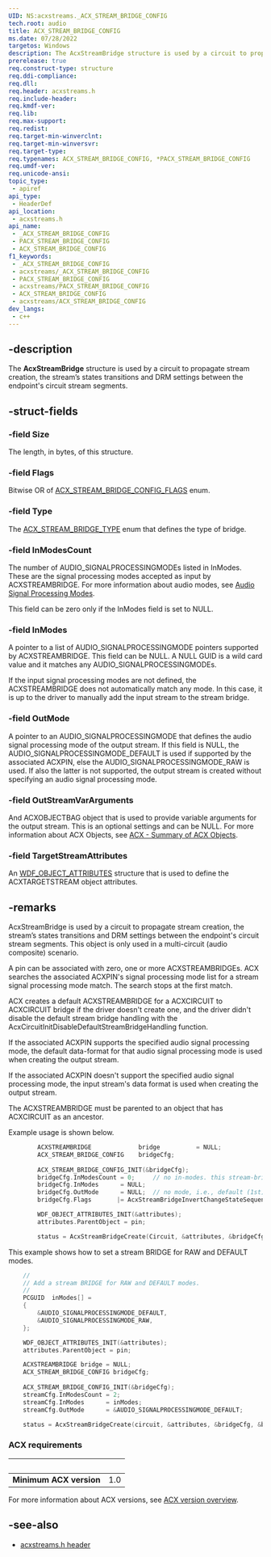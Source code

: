 ```yaml
---
UID: NS:acxstreams._ACX_STREAM_BRIDGE_CONFIG
tech.root: audio
title: ACX_STREAM_BRIDGE_CONFIG
ms.date: 07/28/2022
targetos: Windows
description: The AcxStreamBridge structure is used by a circuit to propagate stream creation, states transitions and DRM settings between the endpoints circuit stream segments.
prerelease: true
req.construct-type: structure
req.ddi-compliance: 
req.dll: 
req.header: acxstreams.h
req.include-header: 
req.kmdf-ver: 
req.lib: 
req.max-support: 
req.redist: 
req.target-min-winverclnt: 
req.target-min-winversvr: 
req.target-type: 
req.typenames: ACX_STREAM_BRIDGE_CONFIG, *PACX_STREAM_BRIDGE_CONFIG
req.umdf-ver: 
req.unicode-ansi: 
topic_type:
 - apiref
api_type:
 - HeaderDef
api_location:
 - acxstreams.h
api_name:
 - _ACX_STREAM_BRIDGE_CONFIG
 - PACX_STREAM_BRIDGE_CONFIG
 - ACX_STREAM_BRIDGE_CONFIG
f1_keywords:
 - _ACX_STREAM_BRIDGE_CONFIG
 - acxstreams/_ACX_STREAM_BRIDGE_CONFIG
 - PACX_STREAM_BRIDGE_CONFIG
 - acxstreams/PACX_STREAM_BRIDGE_CONFIG
 - ACX_STREAM_BRIDGE_CONFIG
 - acxstreams/ACX_STREAM_BRIDGE_CONFIG
dev_langs:
 - c++
---
```


## -description

The **AcxStreamBridge** structure is used by a circuit to propagate stream creation, the stream’s states transitions and DRM settings between the endpoint's circuit stream segments. 

## -struct-fields

### -field Size

The length, in bytes, of this structure.
  
### -field Flags

Bitwise OR of [ACX_STREAM_BRIDGE_CONFIG_FLAGS](ne-acxstreams-acx_stream_bridge_config_flags.md) enum.

### -field Type

The [ACX_STREAM_BRIDGE_TYPE](ne-acxstreams-acx_stream_bridge_type.md) enum that defines the type of bridge.

### -field InModesCount

The number of AUDIO_SIGNALPROCESSINGMODEs listed in InModes. These are the signal processing modes accepted as input by ACXSTREAMBRIDGE. For more information about audio modes, see [Audio Signal Processing Modes](/windows-hardware/drivers/audio/audio-signal-processing-modes).

This field can be zero only if the InModes field is set to NULL. 

### -field InModes

A pointer to a list of AUDIO_SIGNALPROCESSINGMODE pointers supported by ACXSTREAMBRIDGE. 
This field can be NULL. A NULL GUID is a wild card value and it matches any AUDIO_SIGNALPROCESSINGMODEs.

If the input signal processing modes are not defined, the ACXSTREAMBRIDGE does not automatically match any mode. In this case, it is up to the driver to manually add the input stream to the stream bridge.

### -field OutMode

A pointer to an AUDIO_SIGNALPROCESSINGMODE that defines the audio signal processing mode of the output stream. If this field is NULL, the AUDIO_SIGNALPROCESSINGMODE_DEFAULT is used if supported by the associated ACXPIN, else the AUDIO_SIGNALPROCESSINGMODE_RAW is used. If also the latter is not supported, the output stream is created without specifying an audio signal processing mode.

### -field OutStreamVarArguments

And ACXOBJECTBAG object that is used to provide variable arguments for the output stream. This is an optional settings and can be NULL.  For more information about ACX Objects, see [ACX - Summary of ACX Objects](/windows-hardware/drivers/audio/acx-summary-of-objects).


### -field TargetStreamAttributes

An [WDF_OBJECT_ATTRIBUTES](/windows-hardware/drivers/ddi/wdfobject/ns-wdfobject-_wdf_object_attributes) structure that is used to define the ACXTARGETSTREAM object attributes.

## -remarks

AcxStreamBridge is used by a circuit to propagate stream creation, the stream’s states transitions and DRM settings between the endpoint's circuit stream segments.  This object is only used in a multi-circuit (audio composite) scenario.

A pin can be associated with zero, one or more ACXSTREAMBRIDGEs. ACX searches the associated ACXPIN's signal processing mode list for a stream signal processing mode match. The search stops at the first match.

ACX creates a default ACXSTREAMBRIDGE for a ACXCIRCUIT to ACXCIRCUIT bridge if the driver doesn't create one, and the driver didn't disable the default stream bridge handling with the AcxCircuitInitDisableDefaultStreamBridgeHandling function.

If the associated ACXPIN supports the specified audio signal processing mode, the default data-format for that audio signal processing mode is used when creating the output stream.

If the associated ACXPIN doesn't support the specified audio signal processing mode, the input stream's data format is used when creating the output stream.

The ACXSTREAMBRIDGE must be parented to an object that has ACXCIRCUIT as an ancestor.

Example usage is shown below.

```cpp
        ACXSTREAMBRIDGE             bridge          = NULL;
        ACX_STREAM_BRIDGE_CONFIG    bridgeCfg;
    
        ACX_STREAM_BRIDGE_CONFIG_INIT(&bridgeCfg);
        bridgeCfg.InModesCount = 0;     // no in-modes. this stream-bridge is manually managed. 
        bridgeCfg.InModes      = NULL; 
        bridgeCfg.OutMode      = NULL;  // no mode, i.e., default (1st), raw (2nd) or no mode (3rd).
        bridgeCfg.Flags       |= AcxStreamBridgeInvertChangeStateSequence;

        WDF_OBJECT_ATTRIBUTES_INIT(&attributes);
        attributes.ParentObject = pin;

        status = AcxStreamBridgeCreate(Circuit, &attributes, &bridgeCfg, &bridge);
```

This example shows how to set a stream BRIDGE for RAW and DEFAULT modes.

```cpp
    //
    // Add a stream BRIDGE for RAW and DEFAULT modes.
    //
    PCGUID  inModes[] = 
    {
        &AUDIO_SIGNALPROCESSINGMODE_DEFAULT, 
        &AUDIO_SIGNALPROCESSINGMODE_RAW,
    };

    WDF_OBJECT_ATTRIBUTES_INIT(&attributes);
    attributes.ParentObject = pin;

    ACXSTREAMBRIDGE bridge = NULL;
    ACX_STREAM_BRIDGE_CONFIG bridgeCfg;
 
    ACX_STREAM_BRIDGE_CONFIG_INIT(&bridgeCfg);
    streamCfg.InModesCount = 2;
    streamCfg.InModes      = inModes; 
    streamCfg.OutMode      = &AUDIO_SIGNALPROCESSINGMODE_DEFAULT;

    status = AcxStreamBridgeCreate(circuit, &attributes, &bridgeCfg, &bridge);
```

### ACX requirements

| &nbsp; | &nbsp; |
| ---- |:---- |
| **Minimum ACX version** | 1.0 |

For more information about ACX versions, see [ACX version overview](/windows-hardware/drivers/audio/acx-version-overview).

## -see-also

- [acxstreams.h header](index.md)
